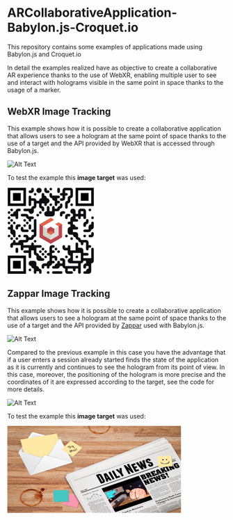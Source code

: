 # ARCollaborativeApplication-Babylon.js-Croquet.io

This repository contains some examples of applications made using Babylon.js and Croquet.io

In detail the examples realized have as objective to create a collaborative AR experience thanks to the use of WebXR, enabling multiple user to see and interact with holograms visible in the same point in space thanks to the usage of a marker.

## WebXR Image Tracking
This example shows how it is possible to create a collaborative application that allows users to see a hologram at the same point of space thanks to the use of a target and the API provided by WebXR that is accessed through Babylon.js.

![Alt Text](img/image_tracking_WebXR.gif)

To test the example this **image target** was used:

<img src="WebXRImageTracking/public/img/imageTracking.png"  width="200" height="200">

## Zappar  Image Tracking

This example shows how it is possible to create a collaborative application that allows users to see a hologram at the same point of space thanks to the use of a target and the API provided by [Zappar](https://github.com/zappar-xr/zappar-babylonjs) used with Babylon.js.

![Alt Text](img/zappar_image_tracking.gif)

Compared to the previous example in this case you have the advantage that if a user enters a session already started finds the state of the application as it is currently and continues to see the hologram from its point of view.
In this case, moreover, the positioning of the hologram is more precise and the coordinates of it are expressed according to the target, see the code for more details.

![Alt Text](img/zappar_session_join.gif)

To test the example this **image target** was used:

<img src="img/example-tracking-image.png"  width="400" height="200">